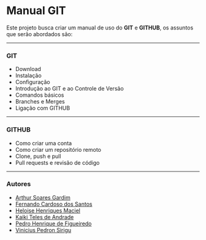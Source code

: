 # Manual GIT

Este projeto busca criar um manual de uso do **GIT** e **GITHUB**, os assuntos que serão abordados são:

---

### GIT
- Download
- Instalação
- Configuração
- Introdução ao GIT e ao Controle de Versão
- Comandos básicos
- Branches e Merges
- Ligação com GITHUB

---

### GITHUB
- Como criar uma conta
- Como criar um repositório remoto
- Clone, push e pull
- Pull requests e revisão de código

---

### Autores

- [Arthur Soares Gardim](https://github.com/ArthurSGO)
- [Fernando Cardoso dos Santos](https://github.com/Fzinxx)
- [Heloise Henriques Maciel](https://github.com/helo-maci)
- [Kaiki Teles de Andrade](https://github.com/Ikiak)
- [Pedro Henrique de Figueiredo](https://github.com/pedrofigueiredo1)
- [Vinicius Pedron Sirigu](https://github.com/pedron171)